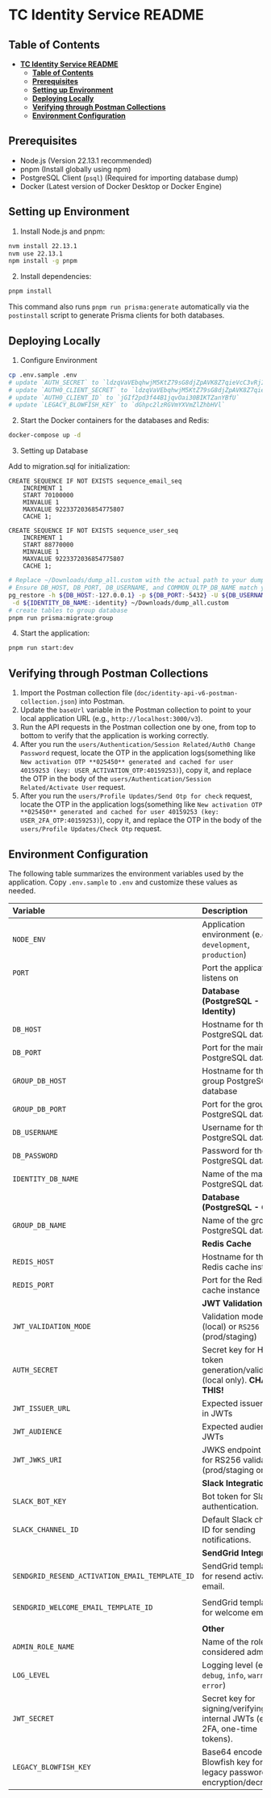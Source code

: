 
**TC Identity Service README**
==========================

**Table of Contents**
-----------------

- [**TC Identity Service README**](#tc-identity-service-readme)
  - [**Table of Contents**](#table-of-contents)
  - [**Prerequisites**](#prerequisites)
  - [**Setting up Environment**](#setting-up-environment)
  - [**Deploying Locally**](#deploying-locally)
  - [**Verifying through Postman Collections**](#verifying-through-postman-collections)
  - [**Environment Configuration**](#environment-configuration)

**Prerequisites**
---------------

* Node.js (Version 22.13.1 recommended)
* pnpm (Install globally using npm)
* PostgreSQL Client (`psql`) (Required for importing database dump)
* Docker (Latest version of Docker Desktop or Docker Engine)

**Setting up Environment**
-------------------------

1. Install Node.js and pnpm:
```bash
nvm install 22.13.1
nvm use 22.13.1
npm install -g pnpm
```
2. Install dependencies:
```bash
pnpm install
```
This command also runs `pnpm run prisma:generate` automatically via the `postinstall` script to generate Prisma clients for both databases.

**Deploying Locally**
---------------------

1. Configure Environment
```bash
cp .env.sample .env
# update `AUTH_SECRET` to `ldzqVaVEbqhwjM5KtZ79sG8djZpAVK8Z7qieVcC3vRjI4NirgcinKSBpPwk6mYYP`
# update `AUTH0_CLIENT_SECRET` to `ldzqVaVEbqhwjM5KtZ79sG8djZpAVK8Z7qieVcC3vRjI4NirgcinKSBpPwk6mYYP`
# update `AUTH0_CLIENT_ID` to `jGIf2pd3f44B1jqvOai30BIKTZanYBfU`
# update `LEGACY_BLOWFISH_KEY` to `dGhpc2lzRGVmYXVmZlZhbHVl`
```
2. Start the Docker containers for the databases and Redis:
```bash
docker-compose up -d
```
3. Setting up Database

Add to migration.sql for initialization:

```
CREATE SEQUENCE IF NOT EXISTS sequence_email_seq
    INCREMENT 1
    START 70100000
    MINVALUE 1
    MAXVALUE 9223372036854775807
    CACHE 1;

CREATE SEQUENCE IF NOT EXISTS sequence_user_seq
    INCREMENT 1
    START 88770000
    MINVALUE 1
    MAXVALUE 9223372036854775807
    CACHE 1;    
```

```bash
# Replace ~/Downloads/dump_all.custom with the actual path to your dump file. (Download it from forum, and extract from zip) - Use password from DB_PASSWORD of .env file
# Ensure DB_HOST, DB_PORT, DB_USERNAME, and COMMON_OLTP_DB_NAME match your .env values.
pg_restore -h ${DB_HOST:-127.0.0.1} -p ${DB_PORT:-5432} -U ${DB_USERNAME:-topcoderuser} \
 -d ${IDENTITY_DB_NAME:-identity} ~/Downloads/dump_all.custom 
# create tables to group database
pnpm run prisma:migrate:group
```
4. Start the application:
```bash
pnpm run start:dev
```
**Verifying through Postman Collections**
--------------------------------------

1. Import the Postman collection file (`doc/identity-api-v6-postman-collection.json`) into Postman.
2. Update the `baseUrl` variable in the Postman collection to point to your local application URL (e.g., `http://localhost:3000/v3`).
3. Run the API requests in the Postman collection one by one, from top to bottom to verify that the application is working correctly.
4. After you run the `users/Authentication/Session Related/Auth0 Change Password` request, locate the OTP in the application logs(something like `New activation OTP **025450** generated and cached for user 40159253 (key: USER_ACTIVATION_OTP:40159253)`), copy it, and replace the OTP in the body of the `users/Authentication/Session Related/Activate User` request.
5. After you run the `users/Profile Updates/Send Otp for check` request, locate the OTP in the application logs(something like `New activation OTP **025450** generated and cached for user 40159253 (key: USER_2FA_OTP:40159253)`), copy it, and replace the OTP in the body of the `users/Profile Updates/Check Otp` request.

 **Environment Configuration**
 ----------------------------

The following table summarizes the environment variables used by the application. Copy `.env.sample` to `.env` and customize these values as needed.

| Variable                   | Description                                                                 | Default Value (`.env.sample`) |
| :------------------------- | :-------------------------------------------------------------------------- | :---------------------------- |
| `NODE_ENV`                 | Application environment (e.g., `development`, `production`)                   | `development`                 |
| `PORT`                     | Port the application listens on                                             | `3000`                        |
|                            | **Database (PostgreSQL - Identity)**                                     |                               |
| `DB_HOST`                  | Hostname for the main PostgreSQL database                                   | `127.0.0.1`                   |
| `DB_PORT`                  | Port for the main PostgreSQL database                                       | `5432`                        |
| `GROUP_DB_HOST`            | Hostname for the group PostgreSQL database                                   | `127.0.0.1`                   |
| `GROUP_DB_PORT`            | Port for the group PostgreSQL database                                       | `5431`                        |
| `DB_USERNAME`              | Username for the main PostgreSQL database                                   | `topcoderuser`                |
| `DB_PASSWORD`              | Password for the main PostgreSQL database                                   | `randompassword`              |
| `IDENTITY_DB_NAME`      | Name of the main PostgreSQL database                                        | `identity`              |
|                            | **Database (PostgreSQL - Group)**                                   |                               |
| `GROUP_DB_NAME`    | Name of the group PostgreSQL database                             | `group`            |
|                            | **Redis Cache**                                                             |                               |
| `REDIS_HOST`               | Hostname for the Redis cache instance                                       | `127.0.0.1`                   |
| `REDIS_PORT`               | Port for the Redis cache instance                                           | `6380`                        |
|                            | **JWT Validation**                                                          |                               |
| `JWT_VALIDATION_MODE`      | Validation mode: `HS256` (local) or `RS256` (prod/staging)                  | `HS256`                       |
| `AUTH_SECRET`              | Secret key for HS256 token generation/validation (local only). **CHANGE THIS!** | `<<<REPLACE WITH A REAL SECRET KEY>>>` |
| `JWT_ISSUER_URL`           | Expected issuer URL in JWTs                                                 | `https://api.topcoder-dev.com` |
| `JWT_AUDIENCE`             | Expected audience in JWTs                                                   | `www.example.com`             |
| `JWT_JWKS_URI`             | JWKS endpoint URI for RS256 validation (prod/staging only)                  | *(commented out)*             |
|                            | **Slack Integration**                                                       |                               |
| `SLACK_BOT_KEY`            | Bot token for Slack API authentication.                                         | `xoxb-3858018789-...` (example)             |
| `SLACK_CHANNEL_ID`         | Default Slack channel ID for sending notifications.                             | `C04ENKCU4TZ` (example)                     |
|                            | **SendGrid Integration**                                                    |                               |
| `SENDGRID_RESEND_ACTIVATION_EMAIL_TEMPLATE_ID` | SendGrid template ID for resend activation email.           | `d-73c29be82bfa4d68beea2208b6a3c4b2` (example) |
| `SENDGRID_WELCOME_EMAIL_TEMPLATE_ID`         | SendGrid template ID for welcome email.                       | `d-26c8962fb48c42a3997053ebe5954516` (example) |
|                            | **Other**                                                                   |                               |
| `ADMIN_ROLE_NAME`          | Name of the role considered admin                                           | `administrator`               |
| `LOG_LEVEL`                | Logging level (e.g., `debug`, `info`, `warn`, `error`)                      | `info`                        |
| `JWT_SECRET`               | Secret key for signing/verifying internal JWTs (e.g., 2FA, one-time tokens).  | `just-a-random-string` (example)            |
| `LEGACY_BLOWFISH_KEY`      | Base64 encoded Blowfish key for legacy password encryption/decryption.        | `dGhpc2lzRGVmYXVmZlZhbHVl` (example)        |

